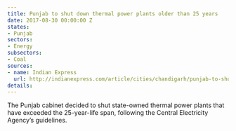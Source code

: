 ```yaml
---
title: Punjab to shut down thermal power plants older than 25 years
date: 2017-08-30 00:00:00 Z
states:
- Punjab
sectors:
- Energy
subsectors:
- Coal
sources:
- name: Indian Express
  url: http://indianexpress.com/article/cities/chandigarh/punjab-to-shut-down-state-owned-thermal-power-plants-4812466/
details: 
---
```


The Punjab cabinet decided to shut state-owned thermal power plants that have exceeded the 25-year-life span, following the Central Electricity Agency’s guidelines. 
